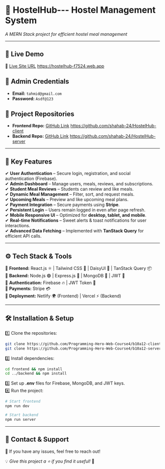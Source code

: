 # 📌 HostelHub--- Hostel Management System
_A MERN Stack project for efficient hostel meal management_



---

## 🚀 Live Demo
🔗 [Live Site URL](#) https://hostelhub-f7524.web.app  

## 🔑 Admin Credentials
- **Email:** `tahmid@gmail.com`
- **Password:** `Asdf@123` 

## 📂 Project Repositories
- **Frontend Repo:** [GitHub Link](#) https://github.com/shahab-24/HostelHub-client
- **Backend Repo:** [GitHub Link](#) https://github.com/shahab-24/HostelHub-server

---

## 📌 Key Features
✔ **User Authentication** – Secure login, registration, and social authentication (Firebase).  
✔ **Admin Dashboard** – Manage users, meals, reviews, and subscriptions.  
✔ **Student Meal Reviews** – Students can review and like meals.  
✔ **Dynamic Meal Management** – Filter, sort, and request meals.  
✔ **Upcoming Meals** – Preview and like upcoming meal plans.  
✔ **Payment Integration** – Secure payments using **Stripe**.  
✔ **Persistent Login** – Users remain logged in even after page refresh.  
✔ **Mobile Responsive UI** – Optimized for **desktop, tablet, and mobile**.  
✔ **Real-time Notifications** – Sweet alerts & toast notifications for user interactions.  
✔ **Advanced Data Fetching** – Implemented with **TanStack Query** for efficient API calls.  

---

## ⚙ Tech Stack & Tools  
🔹 **Frontend:** React.js ⚛ | Tailwind CSS 🎨 | DaisyUI 🌼 | TanStack Query 📦  
🔹 **Backend:** Node.js 🟢 | Express.js 🚀 | MongoDB 🍃 | JWT 🔐  
🔹 **Authentication:** Firebase 🔥 | JWT Token 📛  
🔹 **Payments:** Stripe 💳  
🔹 **Deployment:** Netlify 🌍 (Frontend) | Vercel ⚡ (Backend)  

---

## 🛠️ Installation & Setup
1️⃣ Clone the repositories:  
```sh
git clone https://github.com/Programming-Hero-Web-Course4/b10a12-client-side-shahab-24
git clone https://github.com/Programming-Hero-Web-Course4/b10a12-server-side-shahab-24
```
2️⃣ Install dependencies:  
```sh
cd frontend && npm install
cd ../backend && npm install
```
3️⃣ Set up **.env** files for Firebase, MongoDB, and JWT keys.  
4️⃣ Run the project:  
```sh
# Start frontend
npm run dev

# Start backend
npm run server
```

---

## 📧 Contact & Support
💌 If you have any issues, feel free to reach out!  

💡 _Give this project a ⭐ if you find it useful!_ 🚀
